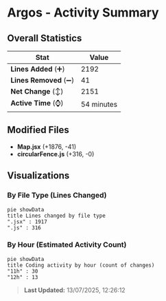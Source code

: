 # Argos - Activity Summary 

## Overall Statistics

| Stat                   | Value                                                             |
| ---------------------- | ----------------------------------------------------------------- |
| **Lines Added** (➕)   | 2192                                          |
| **Lines Removed** (➖) | 41                                        |
| **Net Change** (↕)    | 2151                |
| **Active Time** (⌚)   | 54 minutes |


## Modified Files
- **Map.jsx** (+1876, -41)
- **circularFence.js** (+316, -0)

## Visualizations

### By File Type (Lines Changed)

```mermaid
pie showData
title Lines changed by file type
".jsx" : 1917
".js" : 316
```

### By Hour (Estimated Activity Count)

```mermaid
pie showData
title Coding activity by hour (count of changes)
"11h" : 30
"12h" : 13
```


> **Last Updated:** 13/07/2025, 12:26:12
